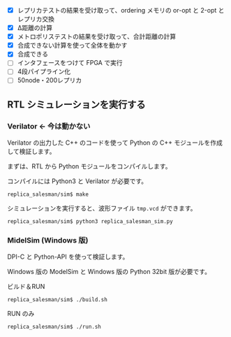 - [x] レプリカテストの結果を受け取って、ordering メモリの or-opt と 2-opt とレプリカ交換
- [x] Δ距離の計算
- [x] メトロポリステストの結果を受け取って、合計距離の計算
- [x] 合成できない計算を使って全体を動かす
- [x] 合成できる
- [ ] インタフェースをつけて FPGA で実行
- [ ] 4段パイプライン化
- [ ] 50node・200レプリカ

## RTL シミュレーションを実行する

### Verilator ← 今は動かない

Verilator の出力した C++ のコードを使って Python の C++ モジュールを作成して検証します。

まずは、RTL から Python モジュールをコンパイルします。

コンパイルには Python3 と Verilator が必要です。

```
replica_salesman/sim$ make
```

シミュレーションを実行すると、波形ファイル `tmp.vcd` ができます。

```
replica_salesman/sim$ python3 replica_salesman_sim.py
```

### MidelSim (Windows 版)

DPI-C と Python-API を使って検証します。

Windows 版の ModelSim と Windows 版の Python 32bit 版が必要です。

ビルド＆RUN

```
replica_salesman/sim$ ./build.sh
```

RUN のみ

```
replica_salesman/sim$ ./run.sh
```

